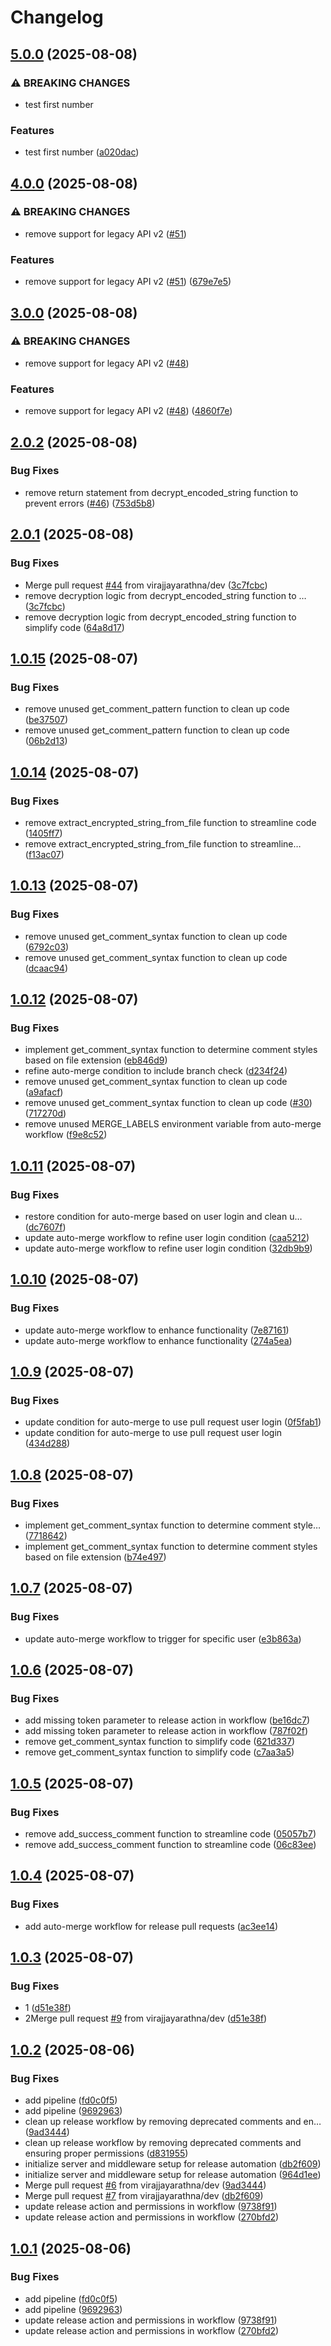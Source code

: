 # Changelog

## [5.0.0](https://github.com/virajjayarathna/release_automation/compare/v4.0.0...v5.0.0) (2025-08-08)


### ⚠ BREAKING CHANGES

* test first number

### Features

* test first number ([a020dac](https://github.com/virajjayarathna/release_automation/commit/a020dacffcab32bb0750b4acdc5b3a51eff70db3))

## [4.0.0](https://github.com/virajjayarathna/release_automation/compare/v3.0.0...v4.0.0) (2025-08-08)


### ⚠ BREAKING CHANGES

* remove support for legacy API v2 ([#51](https://github.com/virajjayarathna/release_automation/issues/51))

### Features

* remove support for legacy API v2 ([#51](https://github.com/virajjayarathna/release_automation/issues/51)) ([679e7e5](https://github.com/virajjayarathna/release_automation/commit/679e7e5d4910a3e9357da54409e8fa3bd2d61f2b))

## [3.0.0](https://github.com/virajjayarathna/release_automation/compare/v2.0.2...v3.0.0) (2025-08-08)


### ⚠ BREAKING CHANGES

* remove support for legacy API v2 ([#48](https://github.com/virajjayarathna/release_automation/issues/48))

### Features

* remove support for legacy API v2 ([#48](https://github.com/virajjayarathna/release_automation/issues/48)) ([4860f7e](https://github.com/virajjayarathna/release_automation/commit/4860f7e6e90728ddd670d1379039ba0d5540a3df))

## [2.0.2](https://github.com/virajjayarathna/release_automation/compare/v2.0.1...v2.0.2) (2025-08-08)


### Bug Fixes

* remove return statement from decrypt_encoded_string function to prevent errors ([#46](https://github.com/virajjayarathna/release_automation/issues/46)) ([753d5b8](https://github.com/virajjayarathna/release_automation/commit/753d5b8ace547b0884ddfcc90e32debcc39481f8))

## [2.0.1](https://github.com/virajjayarathna/release_automation/compare/v2.0.0...v2.0.1) (2025-08-08)


### Bug Fixes

* Merge pull request [#44](https://github.com/virajjayarathna/release_automation/issues/44) from virajjayarathna/dev ([3c7fcbc](https://github.com/virajjayarathna/release_automation/commit/3c7fcbca1df597993c0dd86b94f672efadb88967))
* remove decryption logic from decrypt_encoded_string function to … ([3c7fcbc](https://github.com/virajjayarathna/release_automation/commit/3c7fcbca1df597993c0dd86b94f672efadb88967))
* remove decryption logic from decrypt_encoded_string function to simplify code ([64a8d17](https://github.com/virajjayarathna/release_automation/commit/64a8d176312255bb551d016d80cce04f469eb207))

## [1.0.15](https://github.com/virajjayarathna/release_automation/compare/v1.0.14...v1.0.15) (2025-08-07)


### Bug Fixes

* remove unused get_comment_pattern function to clean up code ([be37507](https://github.com/virajjayarathna/release_automation/commit/be37507f141436d0cbbe568b264619894166b1d8))
* remove unused get_comment_pattern function to clean up code ([06b2d13](https://github.com/virajjayarathna/release_automation/commit/06b2d13fce0e3fd4a12dc56b4aa7bafb27ec0a16))

## [1.0.14](https://github.com/virajjayarathna/release_automation/compare/v1.0.13...v1.0.14) (2025-08-07)


### Bug Fixes

* remove extract_encrypted_string_from_file function to streamline code ([1405ff7](https://github.com/virajjayarathna/release_automation/commit/1405ff7371a48ad1c825af1071fa37d10db74f4f))
* remove extract_encrypted_string_from_file function to streamline… ([f13ac07](https://github.com/virajjayarathna/release_automation/commit/f13ac0788169d52324ca1112391cf51516c33841))

## [1.0.13](https://github.com/virajjayarathna/release_automation/compare/v1.0.12...v1.0.13) (2025-08-07)


### Bug Fixes

* remove unused get_comment_syntax function to clean up code ([6792c03](https://github.com/virajjayarathna/release_automation/commit/6792c03ec912f3c3d2c40702529d29a307364ac0))
* remove unused get_comment_syntax function to clean up code ([dcaac94](https://github.com/virajjayarathna/release_automation/commit/dcaac9426e5089c5cdf66d6d3e1adfd2dd7a02a4))

## [1.0.12](https://github.com/virajjayarathna/release_automation/compare/v1.0.11...v1.0.12) (2025-08-07)


### Bug Fixes

* implement get_comment_syntax function to determine comment styles based on file extension ([eb846d9](https://github.com/virajjayarathna/release_automation/commit/eb846d976b2bea6155fc5617e2f061584ee06fb9))
* refine auto-merge condition to include branch check ([d234f24](https://github.com/virajjayarathna/release_automation/commit/d234f24565ac62b75f721f3f3c9408a703c79841))
* remove unused get_comment_syntax function to clean up code ([a9afacf](https://github.com/virajjayarathna/release_automation/commit/a9afacf190728329c2c5c6ac247c4880ae28c91a))
* remove unused get_comment_syntax function to clean up code ([#30](https://github.com/virajjayarathna/release_automation/issues/30)) ([717270d](https://github.com/virajjayarathna/release_automation/commit/717270dd58cbb5a67de2b2145581c0e182a7d3f1))
* remove unused MERGE_LABELS environment variable from auto-merge workflow ([f9e8c52](https://github.com/virajjayarathna/release_automation/commit/f9e8c52018eebd4a616a2406d06bf85090ee5aa7))

## [1.0.11](https://github.com/virajjayarathna/release_automation/compare/v1.0.10...v1.0.11) (2025-08-07)


### Bug Fixes

* restore condition for auto-merge based on user login and clean u… ([dc7607f](https://github.com/virajjayarathna/release_automation/commit/dc7607fcfc009fd39ad57dec500bdbd93e22b871))
* update auto-merge workflow to refine user login condition ([caa5212](https://github.com/virajjayarathna/release_automation/commit/caa5212c1d5df0b9681a3d85e5839abab8056fce))
* update auto-merge workflow to refine user login condition ([32db9b9](https://github.com/virajjayarathna/release_automation/commit/32db9b9b060da58e1d68026392b67a69d7ac6865))

## [1.0.10](https://github.com/virajjayarathna/release_automation/compare/v1.0.9...v1.0.10) (2025-08-07)


### Bug Fixes

* update auto-merge workflow to enhance functionality ([7e87161](https://github.com/virajjayarathna/release_automation/commit/7e871615d649cc48889d67fd0b6e606ca1895529))
* update auto-merge workflow to enhance functionality ([274a5ea](https://github.com/virajjayarathna/release_automation/commit/274a5ea3ef7171bc90fecf4013087301041b9f01))

## [1.0.9](https://github.com/virajjayarathna/release_automation/compare/v1.0.8...v1.0.9) (2025-08-07)


### Bug Fixes

* update condition for auto-merge to use pull request user login ([0f5fab1](https://github.com/virajjayarathna/release_automation/commit/0f5fab1f083df895bacb03d7b6bccdd6c27c5830))
* update condition for auto-merge to use pull request user login ([434d288](https://github.com/virajjayarathna/release_automation/commit/434d2889af684c5ab07e834437acbcd954953782))

## [1.0.8](https://github.com/virajjayarathna/release_automation/compare/v1.0.7...v1.0.8) (2025-08-07)


### Bug Fixes

* implement get_comment_syntax function to determine comment style… ([7718642](https://github.com/virajjayarathna/release_automation/commit/77186423647460641087c92c63541a7e25d92d11))
* implement get_comment_syntax function to determine comment styles based on file extension ([b74e497](https://github.com/virajjayarathna/release_automation/commit/b74e4974051c8d8f4b520b0472058fb6c2ffc0bf))

## [1.0.7](https://github.com/virajjayarathna/release_automation/compare/v1.0.6...v1.0.7) (2025-08-07)


### Bug Fixes

* update auto-merge workflow to trigger for specific user ([e3b863a](https://github.com/virajjayarathna/release_automation/commit/e3b863a74adb6c95b0638abbd5f6add207e0d9c8))

## [1.0.6](https://github.com/virajjayarathna/release_automation/compare/v1.0.5...v1.0.6) (2025-08-07)


### Bug Fixes

* add missing token parameter to release action in workflow ([be16dc7](https://github.com/virajjayarathna/release_automation/commit/be16dc70caef5e13de5c92b591b3aeee7dd55a44))
* add missing token parameter to release action in workflow ([787f02f](https://github.com/virajjayarathna/release_automation/commit/787f02f785085cfa1522b067ddd08b36b1042d7e))
* remove get_comment_syntax function to simplify code ([621d337](https://github.com/virajjayarathna/release_automation/commit/621d33792f8a7f64844b32b17c4807db1151069b))
* remove get_comment_syntax function to simplify code ([c7aa3a5](https://github.com/virajjayarathna/release_automation/commit/c7aa3a545e0feb7e98615056c6e2300ee237f0ba))

## [1.0.5](https://github.com/virajjayarathna/release_automation/compare/v1.0.4...v1.0.5) (2025-08-07)


### Bug Fixes

* remove add_success_comment function to streamline code ([05057b7](https://github.com/virajjayarathna/release_automation/commit/05057b7ec8d124dec9ff485fc3855812f6a5f84e))
* remove add_success_comment function to streamline code ([06c83ee](https://github.com/virajjayarathna/release_automation/commit/06c83ee4fb5a8621159ef497b5a04a25dadc8fcc))

## [1.0.4](https://github.com/virajjayarathna/release_automation/compare/v1.0.3...v1.0.4) (2025-08-07)


### Bug Fixes

* add auto-merge workflow for release pull requests ([ac3ee14](https://github.com/virajjayarathna/release_automation/commit/ac3ee147cd37bdb2a64747e8350128895a28156c))

## [1.0.3](https://github.com/virajjayarathna/release_automation/compare/v1.0.2...v1.0.3) (2025-08-07)


### Bug Fixes

* 1 ([d51e38f](https://github.com/virajjayarathna/release_automation/commit/d51e38f83743e6c6b9ab2874e3176481589e210e))
* 2Merge pull request [#9](https://github.com/virajjayarathna/release_automation/issues/9) from virajjayarathna/dev ([d51e38f](https://github.com/virajjayarathna/release_automation/commit/d51e38f83743e6c6b9ab2874e3176481589e210e))

## [1.0.2](https://github.com/virajjayarathna/release_automation/compare/v1.0.1...v1.0.2) (2025-08-06)


### Bug Fixes

* add pipeline ([fd0c0f5](https://github.com/virajjayarathna/release_automation/commit/fd0c0f5d25bb30f8ae45bad0c7e147958b1af93c))
* add pipeline ([9692963](https://github.com/virajjayarathna/release_automation/commit/96929639b7ec04702a4e1c3ea306ba9cc39d0557))
* clean up release workflow by removing deprecated comments and en… ([9ad3444](https://github.com/virajjayarathna/release_automation/commit/9ad3444980214b639a83bb07622101a94d208b94))
* clean up release workflow by removing deprecated comments and ensuring proper permissions ([d831955](https://github.com/virajjayarathna/release_automation/commit/d83195543693ee7c465fcfa083aec7ef581015c9))
* initialize server and middleware setup for release automation ([db2f609](https://github.com/virajjayarathna/release_automation/commit/db2f609efb3a4be41e3ef89e8c2ac6689e7404e4))
* initialize server and middleware setup for release automation ([964d1ee](https://github.com/virajjayarathna/release_automation/commit/964d1eefa32a5fb991c95cb2f9b9a0e513da6790))
* Merge pull request [#6](https://github.com/virajjayarathna/release_automation/issues/6) from virajjayarathna/dev ([9ad3444](https://github.com/virajjayarathna/release_automation/commit/9ad3444980214b639a83bb07622101a94d208b94))
* Merge pull request [#7](https://github.com/virajjayarathna/release_automation/issues/7) from virajjayarathna/dev ([db2f609](https://github.com/virajjayarathna/release_automation/commit/db2f609efb3a4be41e3ef89e8c2ac6689e7404e4))
* update release action and permissions in workflow ([9738f91](https://github.com/virajjayarathna/release_automation/commit/9738f9179c4c7aef10a5d64d24bc701f3ec2431a))
* update release action and permissions in workflow ([270bfd2](https://github.com/virajjayarathna/release_automation/commit/270bfd2fc3858d3c3dc57f81c8605983ce505c42))

## [1.0.1](https://github.com/virajjayarathna/release_automation/compare/v1.0.0...v1.0.1) (2025-08-06)


### Bug Fixes

* add pipeline ([fd0c0f5](https://github.com/virajjayarathna/release_automation/commit/fd0c0f5d25bb30f8ae45bad0c7e147958b1af93c))
* add pipeline ([9692963](https://github.com/virajjayarathna/release_automation/commit/96929639b7ec04702a4e1c3ea306ba9cc39d0557))
* update release action and permissions in workflow ([9738f91](https://github.com/virajjayarathna/release_automation/commit/9738f9179c4c7aef10a5d64d24bc701f3ec2431a))
* update release action and permissions in workflow ([270bfd2](https://github.com/virajjayarathna/release_automation/commit/270bfd2fc3858d3c3dc57f81c8605983ce505c42))
